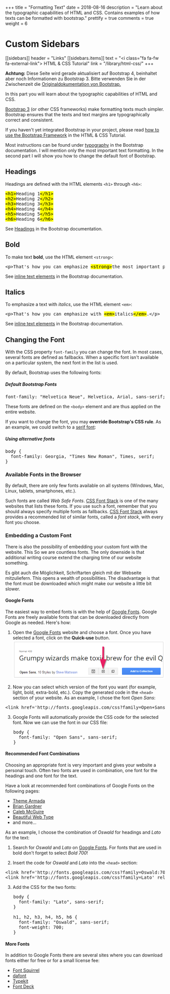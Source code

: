 +++
title = "Formatting Text"
date = 2018-08-16
description = "Learn about the typographic capabilities of HTML and CSS. Contains examples of how texts can be formatted with bootstrap."
prettify = true
comments = true
weight = 6

# Custom Sidebars
[[sidebars]]
header = "Links"
[[sidebars.items]]
text = "<i class=\"fa fa-fw fa-external-link\"></i> HTML & CSS Tutorial"
link = "/library/html-css/"
+++

<div class="alert alert-danger">
<strong>Achtung:</strong> Diese Seite wird gerade aktualisiert auf Bootstrap 4, beinhaltet aber noch Informationen zu Bootstrap 3. Bitte verwenden Sie in der Zwischenzeit die <a class="alert-link" target="_blank" href="https://getbootstrap.com/">Originaldokumentation von Bootstrap.</a> 
</div>

In this part you will learn about the typographic capabilities of HTML and CSS.

[Bootstrap 3](http://holdirbootstrap.de/) (or other CSS frameworks) make formatting texts much simpler. Bootstrap ensures that the texts and text margins are typographically correct and consistent.

<div class="alert alert-warning">
  If you haven't yet integrated Bootstrap in your project, please read <a href="/library/html-css/part7/" class="alert-link">how to use the Bootstrap Framework</a> in the HTML &amp; CSS Tutorial.
</div>

Most instructions can be found under [typography](hhttp://getbootstrap.com/css/#type) in the Bootstrap documentation. I will mention only the most important text formatting. In the second part I will show you how to change the default font of Bootstrap.


## Headings

Headings are defined with the HTML elements `<h1>` through `<h6>`:

<pre class="prettyprint lang-html">
<mark>&lt;h1></mark>Heading 1<mark>&lt;/h1></mark>
<mark>&lt;h2></mark>Heading 2<mark>&lt;/h2></mark>
<mark>&lt;h3></mark>Heading 3<mark>&lt;/h3></mark>
<mark>&lt;h4></mark>Heading 4<mark>&lt;/h4></mark>
<mark>&lt;h5></mark>Heading 5<mark>&lt;/h5></mark>
<mark>&lt;h6></mark>Heading 6<mark>&lt;/h6></mark>
</pre>

See [Headings](http://getbootstrap.com/css/#type-headings) in the Bootstrap documentation.


## Bold

To make text **bold**, use the HTML element `<strong>`:

<pre class="prettyprint lang-html">
&lt;p>That's how you can emphasize <mark>&lt;strong></mark>the most important part<mark>&lt;/strong></mark>.&lt;/p>
</pre>

See [inline text elements](http://getbootstrap.com/css/#type-inline-text) in the Bootstrap documentation.


## Italics

To emphasize a text with *italics*, use the HTML element `<em>`:

<pre class="prettyprint lang-html">
&lt;p>That's how you can emphasize with <mark>&lt;em></mark>italics<mark>&lt;/em></mark>.&lt;/p>
</pre>

See [inline text elements](http://getbootstrap.com/css/#type-inline-text) in the Bootstrap documentation.


## Changing the Font

With the CSS property `font-family` you can change the font. In most cases, several fonts are defined as fallbacks. When a specific font isn't available on a particular system, the next font in the list is used.

By default, Bootstrap uses the following fonts:


##### Default Bootstrap Fonts

<pre class="prettyprint lang-css">
font-family: "Helvetica Neue", Helvetica, Arial, sans-serif;
</pre>

These fonts are defined on the `<body>` element and are thus applied on the entire website.

If you want to change the font, you may **override Bootstrap's CSS rule**. As an example, we could switch to a [serif font](http://en.wikipedia.org/wiki/Serif):


##### Using alternative fonts

<pre class="prettyprint lang-css">
body {
  font-family: Georgia, "Times New Roman", Times, serif;
}
</pre>


### Available Fonts in the Browser

By default, there are only few fonts available on all systems (Windows, Mac, Linux, tablets, smartphones, etc.).

Such fonts are called *Web Safe Fonts*. [CSS Font Stack](http://cssfontstack.com/) is one of the many websites that lists these fonts. If you use such a font, remember that you should always specify multiple fonts as fallbacks. [CSS Font Stack](http://cssfontstack.com/) always provides a recommended list of similar fonts, called a *font stack*, with every font you choose.


### Embedding a Custom Font

There is also the possibility of embedding your custom font with the website. This So we are countless fonts. The only downside is that additional writing course extend the charging time of our website something.

Es gibt auch die Möglichkeit, Schriftarten gleich mit der Webseite mitzuliefern. This opens a wealth of possibilities. The disadvantage is that the font must be downloaded which might make our website a little bit slower.


#### Google Fonts

The easiest way to embed fonts is with the help of [Google Fonts](https://www.google.com/fonts). Google Fonts are freely available fonts that can be downloaded directly from Google as needed. Here's how:

1. Open the [Google Fonts](https://www.google.com/fonts) website and choose a font. Once you have selected a font, click on the **Quick-use** button.   
![Quick Use](google-fonts-quick-use.png)

2. Now you can select which version of the font you want (for example, light, bold, extra-bold, etc.). Copy the generated code in the `<head>` section of your website. As an example, I chose the font *Open Sans*:   
<pre class="prettyprint lang-html">
&lt;link href='http://fonts.googleapis.com/css?family=Open+Sans' rel='stylesheet' type='text/css'>
</pre>

3. Google Fonts will automatically provide the CSS code for the selected font. Now we can use the font in our CSS file:   
<pre class="prettyprint lang-css">
   body {
     font-family: "Open Sans", sans-serif;
   }
</pre>


#### Recommended Font Combinations 

Choosing an appropriate font is very important and gives your website a personal touch. Often two fonts are used in combination, one font for the headings and one font for the text.

Have a look at recommended font combinations of Google Fonts on the following pages:
* [Theme Armada](http://blog.themearmada.com/8-amazing-google-font-combinations/)
* [Brian Gardner](http://briangardner.com/google-font-combinations/)
* [Caleb McGuire](http://www.mrmcguire.com/10-useful-google-font-combinations-for-your-next-site/)
* [Beautiful Web Type](http://hellohappy.org/beautiful-web-type/)
* and more...

As an example, I choose the combination of *Oswald* for headings and *Lato* for the text:

1. Search for *Oswald* and *Lato* on [Google Fonts](https://www.google.com/fonts). For fonts that are used in bold don't forget to select *Bold 700*!

2. Insert the code for *Oswald* and *Lato* into the `<head>` section:   
<pre class="prettyprint lang-html">
&lt;link href='http://fonts.googleapis.com/css?family=Oswald:700' rel='stylesheet' type='text/css'>
&lt;link href='http://fonts.googleapis.com/css?family=Lato' rel='stylesheet' type='text/css'>
</pre>

3. Add the CSS for the two fonts:
<pre class="prettyprint lang-css">
   body {
     font-family: "Lato", sans-serif;
   }
   
   h1, h2, h3, h4, h5, h6 {
     font-family: "Oswald", sans-serif;
     font-weight: 700;
   }
</pre>



#### More Fonts

In addition to Google Fonts there are several sites where you can download fonts either for free or for a small license fee:

* [Font Squirrel](http://www.fontsquirrel.com/)
* [dafont](http://www.dafont.com/)
* [Typekit](https://typekit.com/)
* [Font Deck](http://fontdeck.com/)


